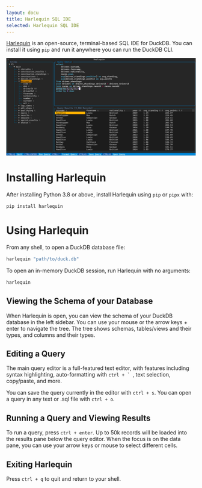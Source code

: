 ```yaml
---
layout: docu
title: Harlequin SQL IDE
selected: Harlequin SQL IDE
---
```


[Harlequin](https://github.com/tconbeer/harlequin) is an open-source, terminal-based SQL IDE for DuckDB. You can install it using `pip` and run it anywhere you can run the DuckDB CLI.

![The Harlequin IDE](/images/guides/harlequin.png)

# Installing Harlequin

After installing Python 3.8 or above, install Harlequin using `pip` or `pipx` with:

```bash
pip install harlequin
```

# Using Harlequin

From any shell, to open a DuckDB database file:

```bash
harlequin "path/to/duck.db"
```

To open an in-memory DuckDB session, run Harlequin with no arguments:

```bash
harlequin
```

## Viewing the Schema of your Database

When Harlequin is open, you can view the schema of your DuckDB database in the left sidebar. You can use your mouse or the arrow keys + enter to navigate the tree. The tree shows schemas, tables/views and their types, and columns and their types.

## Editing a Query

The main query editor is a full-featured text editor, with features including syntax highlighting, auto-formatting with ``ctrl + ` ``, text selection, copy/paste, and more.

You can save the query currently in the editor with `ctrl + s`. You can open a query in any text or .sql file with `ctrl + o`.

## Running a Query and Viewing Results

To run a query, press `ctrl + enter`. Up to 50k records will be loaded into the results pane below the query editor. When the focus is on the data pane, you can use your arrow keys or mouse to select different cells.

## Exiting Harlequin

Press `ctrl + q` to quit and return to your shell.
